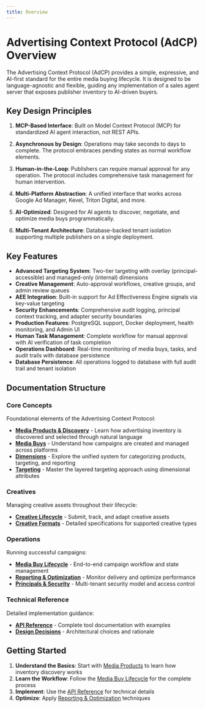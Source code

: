 ```yaml
---
title: Overview
---
```


# Advertising Context Protocol (AdCP) Overview

The Advertising Context Protocol (AdCP) provides a simple, expressive, and AI-first standard for the entire media buying lifecycle. It is designed to be language-agnostic and flexible, guiding any implementation of a sales agent server that exposes publisher inventory to AI-driven buyers.

## Key Design Principles

1. **MCP-Based Interface**: Built on Model Context Protocol (MCP) for standardized AI agent interaction, not REST APIs.

2. **Asynchronous by Design**: Operations may take seconds to days to complete. The protocol embraces pending states as normal workflow elements.

3. **Human-in-the-Loop**: Publishers can require manual approval for any operation. The protocol includes comprehensive task management for human intervention.

4. **Multi-Platform Abstraction**: A unified interface that works across Google Ad Manager, Kevel, Triton Digital, and more.

5. **AI-Optimized**: Designed for AI agents to discover, negotiate, and optimize media buys programmatically.

6. **Multi-Tenant Architecture**: Database-backed tenant isolation supporting multiple publishers on a single deployment.

## Key Features

- **Advanced Targeting System**: Two-tier targeting with overlay (principal-accessible) and managed-only (internal) dimensions
- **Creative Management**: Auto-approval workflows, creative groups, and admin review queues
- **AEE Integration**: Built-in support for Ad Effectiveness Engine signals via key-value targeting
- **Security Enhancements**: Comprehensive audit logging, principal context tracking, and adapter security boundaries
- **Production Features**: PostgreSQL support, Docker deployment, health monitoring, and Admin UI
- **Human Task Management**: Complete workflow for manual approval with AI verification of task completion
- **Operations Dashboard**: Real-time monitoring of media buys, tasks, and audit trails with database persistence
- **Database Persistence**: All operations logged to database with full audit trail and tenant isolation

## Documentation Structure

### Core Concepts
Foundational elements of the Advertising Context Protocol:

- **[Media Products & Discovery](media-products.md)** - Learn how advertising inventory is discovered and selected through natural language
- **[Media Buys](media-buys.md)** - Understand how campaigns are created and managed across platforms
- **[Dimensions](dimensions.md)** - Explore the unified system for categorizing products, targeting, and reporting
- **[Targeting](targeting.md)** - Master the layered targeting approach using dimensional attributes

### Creatives
Managing creative assets throughout their lifecycle:

- **[Creative Lifecycle](creative-lifecycle.md)** - Submit, track, and adapt creative assets
- **[Creative Formats](creative-formats.md)** - Detailed specifications for supported creative types

### Operations
Running successful campaigns:

- **[Media Buy Lifecycle](media-buy-lifecycle.md)** - End-to-end campaign workflow and state management
- **[Reporting & Optimization](reporting-and-optimization.md)** - Monitor delivery and optimize performance
- **[Principals & Security](principals-and-security.md)** - Multi-tenant security model and access control

### Technical Reference
Detailed implementation guidance:

- **[API Reference](api-reference.md)** - Complete tool documentation with examples
- **[Design Decisions](design-decisions.md)** - Architectural choices and rationale

## Getting Started

1. **Understand the Basics**: Start with [Media Products](media-products.md) to learn how inventory discovery works
2. **Learn the Workflow**: Follow the [Media Buy Lifecycle](media-buy-lifecycle.md) for the complete process
3. **Implement**: Use the [API Reference](api-reference.md) for technical details
4. **Optimize**: Apply [Reporting & Optimization](reporting-and-optimization.md) techniques
